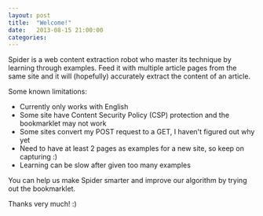 ```yaml
---
layout: post
title:  "Welcome!"
date:   2013-08-15 21:00:00
categories: 
---
```


Spider is a web content extraction robot who master its technique by learning through examples. Feed it with multiple article pages from the same site and it will (hopefully) accurately extract the content of an article.

Some known limitations:

* Currently only works with English
* Some site have Content Security Policy (CSP) protection and the bookmarklet may not work
* Some sites convert my POST request to a GET, I haven't figured out why yet
* Need to have at least 2 pages as examples for a new site, so keep on capturing :)
* Learning can be slow after given too many examples

You can help us make Spider smarter and improve our algorithm by trying out the bookmarklet.

Thanks very much! :)